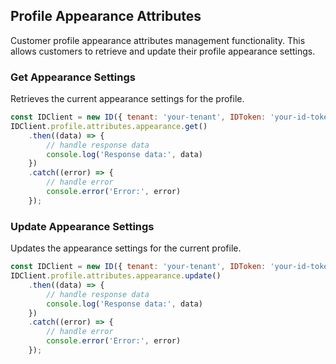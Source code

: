 ## Profile Appearance Attributes

Customer profile appearance attributes management functionality.
This allows customers to retrieve and update their profile appearance settings.

### Get Appearance Settings

Retrieves the current appearance settings for the profile.
```javascript
const IDClient = new ID({ tenant: 'your-tenant', IDToken: 'your-id-token', config: {} })
IDClient.profile.attributes.appearance.get()
    .then((data) => {
        // handle response data
        console.log('Response data:', data)
    })
    .catch((error) => {
        // handle error
        console.error('Error:', error)
    });
```

### Update Appearance Settings

Updates the appearance settings for the current profile.
```javascript
const IDClient = new ID({ tenant: 'your-tenant', IDToken: 'your-id-token', config: {} })
IDClient.profile.attributes.appearance.update()
    .then((data) => {
        // handle response data
        console.log('Response data:', data)
    })
    .catch((error) => {
        // handle error
        console.error('Error:', error)
    });
```